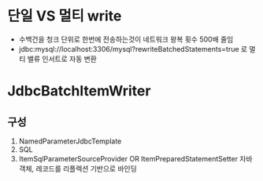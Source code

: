 # 단일 VS 멀티 write
- 수백건을 청크 단위로 한번에 전송하는것이 네트워크 왕복 횟수 500배 줄임
- jdbc:mysql://localhost:3306/mysql?rewriteBatchedStatements=true
  로 멀티 밸류 인서트로 자동 변환
# JdbcBatchItemWriter
## 구성
1. NamedParameterJdbcTemplate
2. SQL
3. ItemSqlParameterSourceProvider OR ItemPreparedStatementSetter
   자바 객체, 레코드를 리플렉션 기반으로 바인딩
